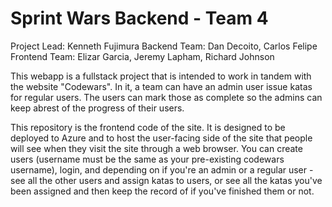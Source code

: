 # Sprint Wars Backend - Team 4

Project Lead: Kenneth Fujimura
Backend Team: Dan Decoito, Carlos Felipe
Frontend Team: Elizar Garcia, Jeremy Lapham, Richard Johnson

This webapp is a fullstack project that is intended to work in tandem with the website "Codewars". In it, a team can have an admin user issue katas for regular users. The users can mark those as complete so the admins can keep abrest of the progress of their users.

This repository is the frontend code of the site. It is designed to be deployed to Azure and to host the user-facing side of the site that people will see when they visit the site through a web browser. You can create users (username must be the same as your pre-existing codewars username), login, and depending on if you're an admin or a regular user - see all the other users and assign katas to users, or see all the katas you've been assigned and then keep the record of if you've finished them or not.